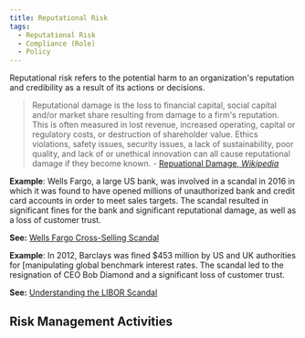 ```yaml
---
title: Reputational Risk
tags:
  - Reputational Risk
  - Compliance (Role)
  - Policy
---
```


<BoxOut title="Reputational Risk" image="/img/bok/risks/reputational-risk.png">

Reputational risk refers to the potential harm to an organization's reputation and credibility as a result of its actions or decisions.

> Reputational damage is the loss to financial capital, social capital and/or market share resulting from damage to a firm's reputation. This is often measured in lost revenue, increased operating, capital or regulatory costs, or destruction of shareholder value.  Ethics violations, safety issues, security issues, a lack of sustainability, poor quality, and lack of or unethical innovation can all cause reputational damage if they become known. - [Repuational Damage, _Wikipedia_](https://en.wikipedia.org/wiki/Reputational_damage)

</BoxOut>

**Example**: Wells Fargo, a large US bank, was involved in a scandal in 2016 in which it was found to have opened millions of unauthorized bank and credit card accounts in order to meet sales targets. The scandal resulted in significant fines for the bank and significant reputational damage, as well as a loss of customer trust.

**See:** [Wells Fargo Cross-Selling Scandal](https://en.wikipedia.org/wiki/Wells_Fargo_cross-selling_scandal)

**Example**: In 2012, Barclays was fined $453 million by US and UK authorities for [manipulating global benchmark interest rates. The scandal led to the resignation of CEO Bob Diamond and a significant loss of customer trust.

**See:** [Understanding the LIBOR Scandal](https://www.cfr.org/backgrounder/understanding-libor-scandal)

## Risk Management Activities

<BokTagList tag="Reputational Risk" filter="Activities" />